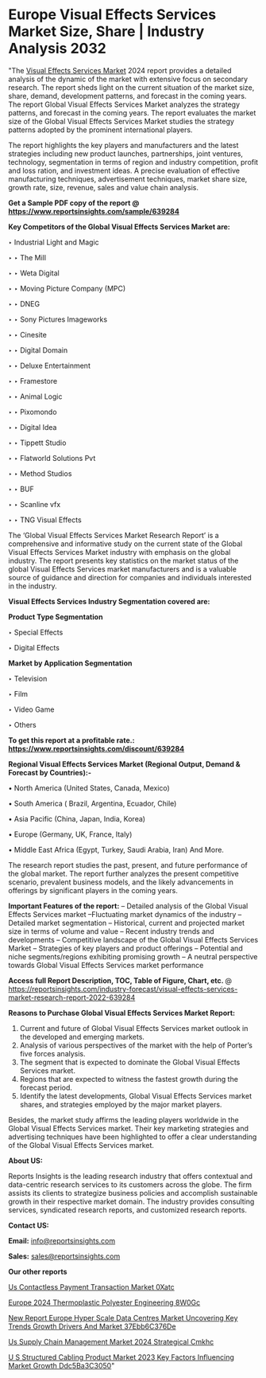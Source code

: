 # Europe Visual Effects Services Market Size, Share | Industry Analysis 2032

"The <a href=https://www.reportsinsights.com/sample/639284>Visual Effects Services Market</a> 2024 report provides a detailed analysis of the dynamic of the market with extensive focus on secondary research. The report sheds light on the current situation of the market size, share, demand, development patterns, and forecast in the coming years. The report Global Visual Effects Services Market analyzes the strategy patterns, and forecast in the coming years. The report evaluates the market size of the Global Visual Effects Services Market studies the strategy patterns adopted by the prominent international players.

The report highlights the key players and manufacturers and the latest strategies including new product launches, partnerships, joint ventures, technology, segmentation in terms of region and industry competition, profit and loss ration, and investment ideas. A precise evaluation of effective manufacturing techniques, advertisement techniques, market share size, growth rate, size, revenue, sales and value chain analysis.

<strong>Get a Sample PDF copy of the report @ <a href=https://www.reportsinsights.com/sample/639284 style=color:#0000ff;>https://www.reportsinsights.com/sample/639284</a></strong>

<strong>Key Competitors of the Global Visual Effects Services Market are:</strong>

‣ Industrial Light and Magic

‣ 
‣ The Mill

‣ 
‣ Weta Digital

‣ 
‣ Moving Picture Company (MPC)

‣ 
‣ DNEG

‣ 
‣ Sony Pictures Imageworks

‣ 
‣ Cinesite

‣ 
‣ Digital Domain

‣ 
‣ Deluxe Entertainment

‣ 
‣ Framestore

‣ 
‣ Animal Logic

‣ 
‣ Pixomondo

‣ 
‣ Digital Idea

‣ 
‣ Tippett Studio

‣ 
‣ Flatworld Solutions Pvt

‣ 
‣ Method Studios

‣ 
‣ BUF

‣ 
‣ Scanline vfx

‣ 
‣ TNG Visual Effects

The ‘Global Visual Effects Services Market Research Report’ is a comprehensive and informative study on the current state of the Global Visual Effects Services Market industry with emphasis on the global industry. The report presents key statistics on the market status of the global Visual Effects Services market manufacturers and is a valuable source of guidance and direction for companies and individuals interested in the industry.

<strong>Visual Effects Services Industry Segmentation covered are:</strong>

<strong>Product Type Segmentation</strong>

‣    Special Effects

‣ Digital Effects

<strong>Market by Application Segmentation</strong>

‣   Television

‣ Film

‣ Video Game

‣ Others

<strong>To get this report at a profitable rate.: <a href=https://www.reportsinsights.com/discount/639284 style=color:#0000ff;>https://www.reportsinsights.com/discount/639284</a></strong>

<strong>Regional Visual Effects Services Market (Regional Output, Demand &amp; Forecast by Countries):-</strong>

• North America (United States, Canada, Mexico)

• South America ( Brazil, Argentina, Ecuador, Chile)

• Asia Pacific (China, Japan, India, Korea)

• Europe (Germany, UK, France, Italy)

• Middle East Africa (Egypt, Turkey, Saudi Arabia, Iran) And More.

The research report studies the past, present, and future performance of the global market. The report further analyzes the present competitive scenario, prevalent business models, and the likely advancements in offerings by significant players in the coming years.

<strong>Important Features of the report:</strong>
– Detailed analysis of the Global Visual Effects Services market
–Fluctuating market dynamics of the industry
–Detailed market segmentation
– Historical, current and projected market size in terms of volume and value
– Recent industry trends and developments
– Competitive landscape of the Global Visual Effects Services Market
– Strategies of key players and product offerings
– Potential and niche segments/regions exhibiting promising growth
– A neutral perspective towards Global Visual Effects Services market performance

<strong>Access full Report Description, TOC, Table of Figure, Chart, etc. </strong>@   <a href=https://reportsinsights.com/industry-forecast/visual-effects-services-market-research-report-2022-639284 style=color:#0000ff;>https://reportsinsights.com/industry-forecast/visual-effects-services-market-research-report-2022-639284</a>

<strong>Reasons to Purchase Global Visual Effects Services Market Report:</strong>
1. Current and future of Global Visual Effects Services market outlook in the developed and emerging markets.
2. Analysis of various perspectives of the market with the help of Porter’s five forces analysis.
3. The segment that is expected to dominate the Global Visual Effects Services market.
4. Regions that are expected to witness the fastest growth during the forecast period.
5. Identify the latest developments, Global Visual Effects Services market shares, and strategies employed by the major market players.

Besides, the market study affirms the leading players worldwide in the Global Visual Effects Services market. Their key marketing strategies and advertising techniques have been highlighted to offer a clear understanding of the Global Visual Effects Services market.

<strong><strong>About US</strong>:</strong>

Reports Insights is the leading research industry that offers contextual and data-centric research services to its customers across the globe. The firm assists its clients to strategize business policies and accomplish sustainable growth in their respective market domain. The industry provides consulting services, syndicated research reports, and customized research reports.

<strong>Contact US:</strong>

<p class=><b>Email:</b> <a href=mailto:info@reportsinsights.com>info@reportsinsights.com</a></p>
<p class=><b>Sales:</b> <a href=mailto:sales@reportsinsights.com>sales@reportsinsights.com</a></p>

<strong>Our other reports</strong>

<a href=https://www.linkedin.com/pulse/us-contactless-payment-transaction-market-0xatc/>Us Contactless Payment Transaction Market 0Xatc</a>

<a href=https://www.linkedin.com/pulse/europe-2024-thermoplastic-polyester-engineering-8w0gc/>Europe 2024 Thermoplastic Polyester Engineering 8W0Gc</a>

<a href=https://medium.com/@a86515711/new-report-europe-hyper-scale-data-centres-market-uncovering-key-trends-growth-drivers-and-market-37ebb6c376de>New Report Europe Hyper Scale Data Centres Market Uncovering Key Trends Growth Drivers And Market 37Ebb6C376De</a>

<a href=https://www.linkedin.com/pulse/us-supply-chain-management-market-2024-strategical-cmkhc/>Us Supply Chain Management Market 2024 Strategical Cmkhc</a>

<a href=https://medium.com/@d7298290/u-s-structured-cabling-product-market-2023-key-factors-influencing-market-growth-ddc5ba3c3050>U S Structured Cabling Product Market 2023 Key Factors Influencing Market Growth Ddc5Ba3C3050</a>"
